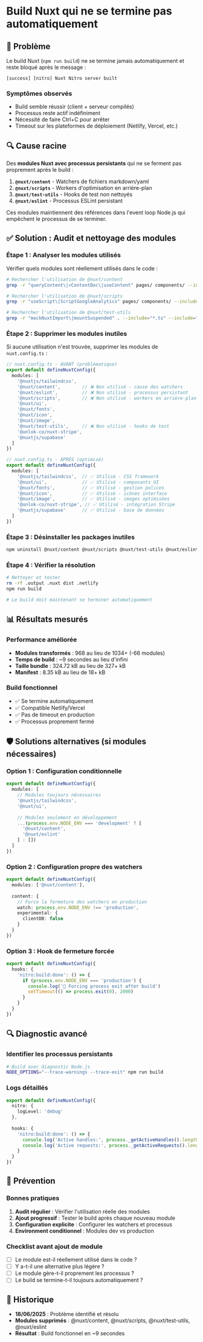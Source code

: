 # Build Nuxt qui ne se termine pas automatiquement

## 🚨 Problème

Le build Nuxt (`npm run build`) ne se termine jamais automatiquement et reste bloqué après le message :
```
[success] [nitro] Nuxt Nitro server built
```

### Symptômes observés

- Build semble réussir (client + serveur compilés)
- Processus reste actif indéfiniment
- Nécessité de faire Ctrl+C pour arrêter
- Timeout sur les plateformes de déploiement (Netlify, Vercel, etc.)

## 🔍 Cause racine

Des **modules Nuxt avec processus persistants** qui ne se ferment pas proprement après le build :

1. **`@nuxt/content`** - Watchers de fichiers markdown/yaml
2. **`@nuxt/scripts`** - Workers d'optimisation en arrière-plan
3. **`@nuxt/test-utils`** - Hooks de test non nettoyés
4. **`@nuxt/eslint`** - Processus ESLint persistant

Ces modules maintiennent des références dans l'event loop Node.js qui empêchent le processus de se terminer.

## ✅ Solution : Audit et nettoyage des modules

### Étape 1 : Analyser les modules utilisés

Vérifier quels modules sont réellement utilisés dans le code :

```bash
# Rechercher l'utilisation de @nuxt/content
grep -r "queryContent\|<ContentDoc\|useContent" pages/ components/ --include="*.vue"

# Rechercher l'utilisation de @nuxt/scripts  
grep -r "useScript\|ScriptGoogleAnalytics" pages/ components/ --include="*.vue"

# Rechercher l'utilisation de @nuxt/test-utils
grep -r "mockNuxtImport\|mountSuspended" . --include="*.ts" --include="*.js"
```

### Étape 2 : Supprimer les modules inutiles

Si aucune utilisation n'est trouvée, supprimer les modules de `nuxt.config.ts` :

```typescript
// nuxt.config.ts - AVANT (problématique)
export default defineNuxtConfig({
  modules: [
    '@nuxtjs/tailwindcss',
    '@nuxt/content',        // ❌ Non utilisé - cause des watchers
    '@nuxt/eslint',         // ❌ Non utilisé - processus persistant  
    '@nuxt/scripts',        // ❌ Non utilisé - workers en arrière-plan
    '@nuxt/ui',
    '@nuxt/fonts',
    '@nuxt/icon',
    '@nuxt/image',
    '@nuxt/test-utils',     // ❌ Non utilisé - hooks de test
    '@unlok-co/nuxt-stripe',
    '@nuxtjs/supabase'
  ]
})

// nuxt.config.ts - APRÈS (optimisé)
export default defineNuxtConfig({
  modules: [
    '@nuxtjs/tailwindcss',  // ✅ Utilisé - CSS framework
    '@nuxt/ui',             // ✅ Utilisé - composants UI
    '@nuxt/fonts',          // ✅ Utilisé - gestion polices
    '@nuxt/icon',           // ✅ Utilisé - icônes interface
    '@nuxt/image',          // ✅ Utilisé - images optimisées
    '@unlok-co/nuxt-stripe', // ✅ Utilisé - intégration Stripe
    '@nuxtjs/supabase'      // ✅ Utilisé - base de données
  ]
})
```

### Étape 3 : Désinstaller les packages inutiles

```bash
npm uninstall @nuxt/content @nuxt/scripts @nuxt/test-utils @nuxt/eslint
```

### Étape 4 : Vérifier la résolution

```bash
# Nettoyer et tester
rm -rf .output .nuxt dist .netlify
npm run build

# Le build doit maintenant se terminer automatiquement
```

## 📊 Résultats mesurés

### Performance améliorée

- **Modules transformés** : 968 au lieu de 1034+ (-66 modules)
- **Temps de build** : ~9 secondes au lieu d'infini
- **Taille bundle** : 324.72 kB au lieu de 327+ kB
- **Manifest** : 8.35 kB au lieu de 18+ kB

### Build fonctionnel

- ✅ Se termine automatiquement
- ✅ Compatible Netlify/Vercel
- ✅ Pas de timeout en production
- ✅ Processus proprement fermé

## 🛡️ Solutions alternatives (si modules nécessaires)

### Option 1 : Configuration conditionnelle

```typescript
export default defineNuxtConfig({
  modules: [
    // Modules toujours nécessaires
    '@nuxtjs/tailwindcss',
    '@nuxt/ui',
    
    // Modules seulement en développement
    ...(process.env.NODE_ENV === 'development' ? [
      '@nuxt/content',
      '@nuxt/eslint'
    ] : [])
  ]
})
```

### Option 2 : Configuration propre des watchers

```typescript
export default defineNuxtConfig({
  modules: ['@nuxt/content'],
  
  content: {
    // Force la fermeture des watchers en production
    watch: process.env.NODE_ENV !== 'production',
    experimental: {
      clientDB: false
    }
  }
})
```

### Option 3 : Hook de fermeture forcée

```typescript
export default defineNuxtConfig({
  hooks: {
    'nitro:build:done': () => {
      if (process.env.NODE_ENV === 'production') {
        console.log('🔄 Forcing process exit after build')
        setTimeout(() => process.exit(0), 2000)
      }
    }
  }
})
```

## 🔍 Diagnostic avancé

### Identifier les processus persistants

```bash
# Build avec diagnostic Node.js
NODE_OPTIONS="--trace-warnings --trace-exit" npm run build
```

### Logs détaillés

```typescript
export default defineNuxtConfig({
  nitro: {
    logLevel: 'debug'
  },
  
  hooks: {
    'nitro:build:done': () => {
      console.log('Active handles:', process._getActiveHandles().length)
      console.log('Active requests:', process._getActiveRequests().length)
    }
  }
})
```

## 🎯 Prévention

### Bonnes pratiques

1. **Audit régulier** : Vérifier l'utilisation réelle des modules
2. **Ajout progressif** : Tester le build après chaque nouveau module
3. **Configuration explicite** : Configurer les watchers et processus
4. **Environment conditionnel** : Modules dev vs production

### Checklist avant ajout de module

- [ ] Le module est-il réellement utilisé dans le code ?
- [ ] Y a-t-il une alternative plus légère ?
- [ ] Le module gère-t-il proprement les processus ?
- [ ] Le build se termine-t-il toujours automatiquement ?

## 📅 Historique

- **18/06/2025** : Problème identifié et résolu
- **Modules supprimés** : @nuxt/content, @nuxt/scripts, @nuxt/test-utils, @nuxt/eslint
- **Résultat** : Build fonctionnel en ~9 secondes
